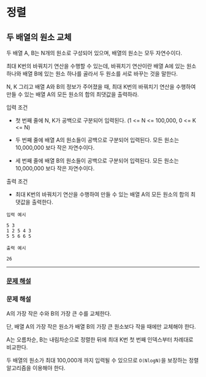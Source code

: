 # 정렬

## 두 배열의 원소 교체

두 배열 A, B는 N개의 원소로 구성되어 있으며, 배열의 원소는 모두 자연수이다.

최대 K번의 바꿔치기 연산을 수행할 수 있는데, 바꿔치기 연산이란 배열 A에 있는 원소 하나와 배열 B에 있는 원소 하나를 골라서 두 원소를 서로 바꾸는 것을 말한다.

N, K 그리고 배열 A와 B의 정보가 주어졌을 때, 최대 K번의 바꿔치기 연산을 수행하여 만들 수 있는 배열 A의 모든 원소의 합의 최댓값을 출력하라.

입력 조건

- 첫 번째 줄에 N, K가 공백으로 구분되어 입력된다. (1 <= N <= 100,000, 0 <= K <= N)

- 두 번째 줄에 배열 A의 원소들이 공백으로 구분되어 입력된다. 모든 원소는 10,000,000 보다 작은 자연수이다.

- 세 번째 줄에 배열 B의 원소들이 공백으로 구분되어 입력된다. 모든 원소는 10,000,000 보다 작은 자연수이다.

출력 조건

- 최대 K번의 바꿔치기 연산을 수행하여 만들 수 있는 배열 A의 모든 원소의 합의 최댓값을 출력한다.

```
입력 예시

5 3
1 2 5 4 3
5 5 6 6 5
```

```
출력 예시

26
```

---

### [문제 해설](./5-3.py)

### 문제 해설

A의 가장 작은 수와 B의 가장 큰 수를 교체한다.

단, 배열 A의 가장 작은 원소가 배열 B의 가장 큰 원소보다 작을 때에만 교체해야 한다.

A는 오름차순, B는 내림차순으로 정렬한 뒤에 최대 K번 첫 번째 인덱스부터 차례대로 비교한다.

두 배열의 원소가 최대 100,000개 까지 입력될 수 있으므로 `O(NlogN)`을 보장하는 정렬 알고리즘을 이용해야 한다.
